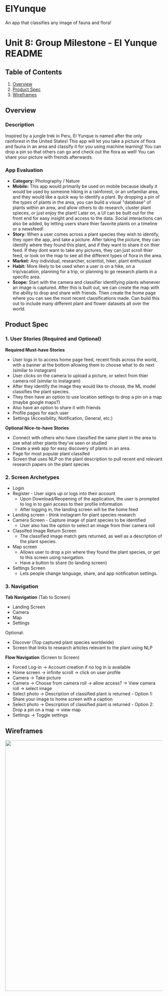 # ElYunque
An app that classifies any image of fauna and flora! 

Unit 8: Group Milestone - El Yunque README 
===

## Table of Contents
1. [Overview](#Overview)
1. [Product Spec](#Product-Spec)
1. [Wireframes](#Wireframes)

## Overview
### Description
Inspired by a jungle trek in Peru, El Yunque is named after the only rainforest in the United States! This app will let you take a picture of flora and fauna in an area and classify it for you using machine learning! You can drop a pin so that others can go and check out the flora as well! You can share your picture with freinds afterwards. 


### App Evaluation
- **Category:** Photography / Nature 
- **Mobile:** This app would primarily be used on mobile because ideally it would be used by someone hiking in a rainforest, or an unfamiliar area, and they would like a quick way to identify a plant. By dropping a pin of the types of plants in the area, you can build a visual "database" of plants within an area, and allow others to do research, cluster plant spieces, or just enjoy the plant! Later on, a UI can be built out for the front end for easy insight and access to the data. Social interactions can also be added, by letting users share thier favorite plants on a timeline or a newsfeed!
- **Story:** When a user comes across a plant species they wish to identify, they open the app, and take a picture. After taking the picture, they can identify where they found this plant, and if they want to share it on thier feed. If they dont want to take any pictures, they can just scroll thier feed, or look on the map to see all the different types of flora in the area. 
- **Market:** Any individual, researcher, scientist, hiker, plant enthusiast 
- **Habit:** More likely to be used when a user is on a hike, on a trip/vacation, planning for a trip, or planning to go research plants in a specific area. 
- **Scope:** Start with the camera and classifier identifying plants whenever an image is captured. After this is built out, we can create the map with the ability to drop and share with friends. Then create the home page where you can see the most recent classifications made. Can build this out to include many different plant and flower datasets all over the world. 


## Product Spec
### 1. User Stories (Required and Optional)

**Required Must-have Stories**

* User logs in to access home page feed, recent finds across the world, with a banner at the bottom allowing them to choose what to do next (similar to instagram)
* User clicks on the camera to upload a picture, or select from thier camera roll (similar to instagram)
* After they identify the image they would like to choose, the ML model classifies the plant species. 
* They then have an option to use location settings to drop a pin on a map (maybe google maps?) 
* Also have an option to share it with friends
* Profile pages for each user
* Settings (Accesibility, Notification, General, etc.)

**Optional Nice-to-have Stories**

* Connect with others who have classified the same plant in the area to see what other plants they've seen or studied 
* Create a web app for easy discovery of plants in an area. 
* Page for most popular plant classifed 
* Screen that uses NLP on the plant description to pull recent and relevant research papers on the plant species 


### 2. Screen Archetypes

* Login 
* Register - User signs up or logs into their account
   * Upon Download/Reopening of the application, the user is prompted to log in to gain access to their profile information 
   * After logging in, the landing screen will be the home feed 
* Landing screen - think instagram for plant species research 
* Camera Screen - Capture image of plant species to be identified 
   * User also has the option to select an image from thier camera roll
* Classifed Image Return Screen
   * The classified image match gets returned, as well as a description of the plant species. 
* Map screen
   * Allows user to drop a pin where they found the plant species, or get to this screen using navigation. 
   * Have a button to share (to landing screen)
* Settings Screen
   * Lets people change language, share, and app notification settings.

### 3. Navigation

**Tab Navigation** (Tab to Screen)

* Landing Screen 
* Camera 
* Map
* Settings

Optional:
* Discover (Top captured plant species worldwide) 
* Screen that links to research articles relevant to the plant using NLP 

**Flow Navigation** (Screen to Screen)
* Forced Log-in -> Account creation if no log in is available
* Home screen -> infinite scroll -> click on user profile 
* Camera -> Take picture
* Camera -> Choose from camera roll -> allow access? -> View camera roll -> select image 
* Select photo -> Description of classified plant is returned - Option 1: Share your image to home screen with a caption
* Select photo -> Description of classified plant is returned - Option 2: Drop a pin on a map -> view map 
* Settings -> Toggle settings

## Wireframes
<img src="https://i.imgur.com/9CrjH1K.jpg" width=800><br>
